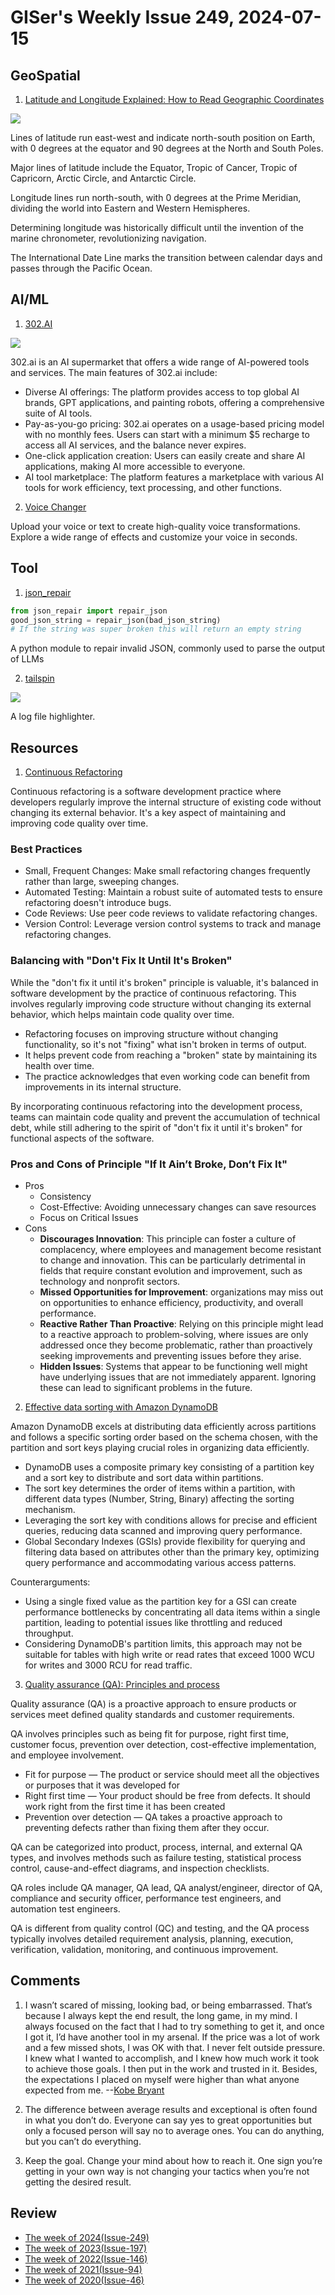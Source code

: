 # GISer's Weekly Issue 249, 2024-07-15

## GeoSpatial

1. [Latitude and Longitude Explained: How to Read Geographic Coordinates](https://www.geographyrealm.com/latitude-longitude/)

![](https://www.geographyrealm.com/wp-content/uploads/2021/01/lines-latitude-globe-map.jpg)

Lines of latitude run east-west and indicate north-south position on Earth, with 0 degrees at the equator and 90 degrees at the North and South Poles.

Major lines of latitude include the Equator, Tropic of Cancer, Tropic of Capricorn, Arctic Circle, and Antarctic Circle.

Longitude lines run north-south, with 0 degrees at the Prime Meridian, dividing the world into Eastern and Western Hemispheres.

Determining longitude was historically difficult until the invention of the marine chronometer, revolutionizing navigation.

The International Date Line marks the transition between calendar days and passes through the Pacific Ocean.

## AI/ML

1. [302.AI](https://302.ai/en/)

![](https://302.ai/_astro/store.969cec97_Z1lnHix.webp)

302.ai is an AI supermarket that offers a wide range of AI-powered tools and services. The main features of 302.ai include:

- Diverse AI offerings: The platform provides access to top global AI brands, GPT applications, and painting robots, offering a comprehensive suite of AI tools.
- Pay-as-you-go pricing: 302.ai operates on a usage-based pricing model with no monthly fees. Users can start with a minimum $5 recharge to access all AI services, and the balance never expires.
- One-click application creation: Users can easily create and share AI applications, making AI more accessible to everyone.
- AI tool marketplace: The platform features a marketplace with various AI tools for work efficiency, text processing, and other functions.

2. [Voice Changer](https://voicechanger.im/)

Upload your voice or text to create high-quality voice transformations. Explore a wide range of effects and customize your voice in seconds.

## Tool

1. [json_repair](https://github.com/mangiucugna/json_repair)

```python
from json_repair import repair_json
good_json_string = repair_json(bad_json_string)
# If the string was super broken this will return an empty string
```

A python module to repair invalid JSON, commonly used to parse the output of LLMs

2. [tailspin](https://github.com/bensadeh/tailspin/)

![](https://github.com/bensadeh/tailspin/raw/main/assets/main.png)

A log file highlighter.

## Resources

1. [Continuous Refactoring](https://www.perplexity.ai/search/does-this-principle-don-t-fix-DTnnwo1RQ3magW0s72U6JQ)

Continuous refactoring is a software development practice where developers regularly improve the internal structure of existing code without changing its external behavior. It's a key aspect of maintaining and improving code quality over time.

### Best Practices

- Small, Frequent Changes: Make small refactoring changes frequently rather than large, sweeping changes.
- Automated Testing: Maintain a robust suite of automated tests to ensure refactoring doesn't introduce bugs.
- Code Reviews: Use peer code reviews to validate refactoring changes.
- Version Control: Leverage version control systems to track and manage refactoring changes.

### Balancing with "Don't Fix It Until It's Broken"

While the "don't fix it until it's broken" principle is valuable, it's balanced in software development by the practice of continuous refactoring. This involves regularly improving code structure without changing its external behavior, which helps maintain code quality over time.

- Refactoring focuses on improving structure without changing functionality, so it's not "fixing" what isn't broken in terms of output.
- It helps prevent code from reaching a "broken" state by maintaining its health over time.
- The practice acknowledges that even working code can benefit from improvements in its internal structure.

By incorporating continuous refactoring into the development process, teams can maintain code quality and prevent the accumulation of technical debt, while still adhering to the spirit of "don't fix it until it's broken" for functional aspects of the software.

### Pros and Cons of Principle "If It Ain’t Broke, Don’t Fix It"

- Pros
  - Consistency
  - Cost-Effective: Avoiding unnecessary changes can save resources
  - Focus on Critical Issues
- Cons
  - **Discourages Innovation**: This principle can foster a culture of complacency, where employees and management become resistant to change and innovation. This can be particularly detrimental in fields that require constant evolution and improvement, such as technology and nonprofit sectors.
  - **Missed Opportunities for Improvement**: organizations may miss out on opportunities to enhance efficiency, productivity, and overall performance.
  - **Reactive Rather Than Proactive**: Relying on this principle might lead to a reactive approach to problem-solving, where issues are only addressed once they become problematic, rather than proactively seeking improvements and preventing issues before they arise.
  - **Hidden Issues**: Systems that appear to be functioning well might have underlying issues that are not immediately apparent. Ignoring these can lead to significant problems in the future.

2. [Effective data sorting with Amazon DynamoDB](https://aws.amazon.com/blogs/database/effective-data-sorting-with-amazon-dynamodb/)

Amazon DynamoDB excels at distributing data efficiently across partitions and follows a specific sorting order based on the schema chosen, with the partition and sort keys playing crucial roles in organizing data efficiently.

- DynamoDB uses a composite primary key consisting of a partition key and a sort key to distribute and sort data within partitions.
- The sort key determines the order of items within a partition, with different data types (Number, String, Binary) affecting the sorting mechanism.
- Leveraging the sort key with conditions allows for precise and efficient queries, reducing data scanned and improving query performance.
- Global Secondary Indexes (GSIs) provide flexibility for querying and filtering data based on attributes other than the primary key, optimizing query performance and accommodating various access patterns.

Counterarguments:

- Using a single fixed value as the partition key for a GSI can create performance bottlenecks by concentrating all data items within a single partition, leading to potential issues like throttling and reduced throughput.
- Considering DynamoDB's partition limits, this approach may not be suitable for tables with high write or read rates that exceed 1000 WCU for writes and 3000 RCU for read traffic.

3. [Quality assurance (QA): Principles and process](https://blog.logrocket.com/product-management/quality-assurance-principles-process/)

Quality assurance (QA) is a proactive approach to ensure products or services meet defined quality standards and customer requirements.

QA involves principles such as being fit for purpose, right first time, customer focus, prevention over detection, cost-effective implementation, and employee involvement.

- Fit for purpose — The product or service should meet all the objectives or purposes that it was developed for
- Right first time — Your product should be free from defects. It should work right from the first time it has been created
- Prevention over detection — QA takes a proactive approach to preventing defects rather than fixing them after they occur.

QA can be categorized into product, process, internal, and external QA types, and involves methods such as failure testing, statistical process control, cause-and-effect diagrams, and inspection checklists.

QA roles include QA manager, QA lead, QA analyst/engineer, director of QA, compliance and security officer, performance test engineers, and automation test engineers.

QA is different from quality control (QC) and testing, and the QA process typically involves detailed requirement analysis, planning, execution, verification, validation, monitoring, and continuous improvement.

## Comments

1. I wasn’t scared of missing, looking bad, or being embarrassed. That’s because I always kept the end result, the long game, in my mind. I always focused on the fact that I had to try something to get it, and once I got it, I’d have another tool in my arsenal. If the price was a lot of work and a few missed shots, I was OK with that. I never felt outside pressure. I knew what I wanted to accomplish, and I knew how much work it took to achieve those goals. I then put in the work and trusted in it. Besides, the expectations I placed on myself were higher than what anyone expected from me. --[Kobe Bryant](https://fs.blog/brain-food/july-14-2024/)

2. The difference between average results and exceptional is often found in what you don’t do. Everyone can say yes to great opportunities but only a focused person will say no to average ones. You can do anything, but you can’t do everything.

3. Keep the goal. Change your mind about how to reach it. One sign you’re getting in your own way is not changing your tactics when you’re not getting the desired result.

## Review

- [The week of 2024(Issue-249)](../2024/issue-249.md)
- [The week of 2023(Issue-197)](../2023/issue-197.md)
- [The week of 2022(Issue-146)](../2022/issue-146.md)
- [The week of 2021(Issue-94)](../2021/issue-94.md)
- [The week of 2020(Issue-46)](../2020/issue-46.md)
